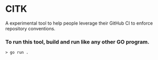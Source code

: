 # CITK

A experimental tool to help people leverage their GitHub CI to enforce repository conventions.

### To run this tool, build and run like any other GO program.

```
> go run .
```
